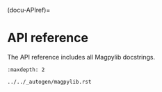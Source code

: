 (docu-APIref)=

# API reference

The API reference includes all Magpylib docstrings.

```{toctree}
:maxdepth: 2

../../_autogen/magpylib.rst
```

